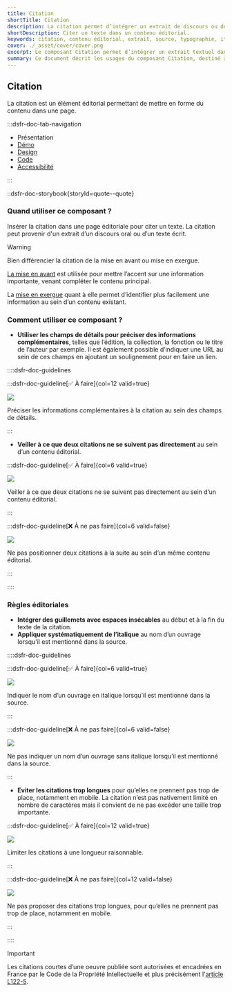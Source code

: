 ```yaml
---
title: Citation
shortTitle: Citation
description: La citation permet d’intégrer un extrait de discours ou de texte au sein d’un contenu éditorial, en respectant des règles précises de forme.
shortDescription: Citer un texte dans un contenu éditorial.
keywords: citation, contenu éditorial, extrait, source, typographie, italique, UX, accessibilité, design system, mise en forme
cover: ./_asset/cover/cover.png
excerpt: Le composant Citation permet d’intégrer un extrait textuel dans une page, avec des champs de détails pour ajouter des précisions sur la source. Il doit respecter une présentation typographique soignée.
summary: Ce document décrit les usages du composant Citation, destiné à intégrer des extraits de textes ou de discours dans un contenu éditorial. Il explique comment distinguer la citation des composants de mise en avant ou de mise en exergue, précise les règles typographiques à appliquer, comme l’usage de guillemets et de l’italique, et recommande d’éviter les citations trop longues pour préserver la lisibilité. Il fournit également des indications sur la structuration, l’usage des champs de détails, et les règles de propriété intellectuelle à respecter.
---
```


## Citation

La citation est un élément éditorial permettant de mettre en forme du contenu dans une page.

:::dsfr-doc-tab-navigation

- Présentation
- [Démo](./demo/index.md)
- [Design](./design/index.md)
- [Code](./code/index.md)
- [Accessibilité](./accessibility/index.md)

:::

::dsfr-doc-storybook{storyId=quote--quote}

### Quand utiliser ce composant ?

Insérer la citation dans une page éditoriale pour citer un texte. La citation peut provenir d'un extrait d’un discours oral ou d’un texte écrit.

> [!WARNING]
> Bien différencier la citation de la mise en avant ou mise en exergue.

[La mise en avant](../../../callout/_part/doc/index.md) est utilisée pour mettre l’accent sur une information importante, venant compléter le contenu principal.

La [mise en exergue](../../../highlight/_part/doc/index.md) quant à elle permet d’identifier plus facilement une information au sein d’un contenu existant.

### Comment utiliser ce composant ?

- **Utiliser les champs de détails pour préciser des informations complémentaires**, telles que l’édition, la collection, la fonction ou le titre de l’auteur par exemple. Il est également possible d’indiquer une URL au sein de ces champs en ajoutant un soulignement pour en faire un lien.

::::dsfr-doc-guidelines

:::dsfr-doc-guideline[✅ À faire]{col=12 valid=true}

![](./_asset/use/do-1.png)

Préciser les informations complémentaires à la citation au sein des champs de détails.

:::

- **Veiller à ce que deux citations ne se suivent pas directement** au sein d’un contenu éditorial.

:::dsfr-doc-guideline[✅ À faire]{col=6 valid=true}

![](./_asset/use/do-2.png)

Veiller à ce que deux citations ne se suivent pas directement au sein d’un contenu éditorial.

:::

:::dsfr-doc-guideline[❌ À ne pas faire]{col=6 valid=false}

![](./_asset/use/dont-1.png)

Ne pas positionner deux citations à la suite au sein d’un même contenu éditorial.

:::

::::

### Règles éditoriales

- **Intégrer des guillemets avec espaces insécables** au début et à la fin du texte de la citation.
- **Appliquer systématiquement de l’italique** au nom d’un ouvrage lorsqu’il est mentionné dans la source.

::::dsfr-doc-guidelines

:::dsfr-doc-guideline[✅ À faire]{col=6 valid=true}

![](./_asset/edit/do-1.png)

Indiquer le nom d’un ouvrage en italique lorsqu’il est mentionné dans la source.

:::

:::dsfr-doc-guideline[❌ À ne pas faire]{col=6 valid=false}

![](./_asset/edit/dont-1.png)

Ne pas indiquer un nom d’un ouvrage sans italique lorsqu’il est mentionné dans la source.

:::

- **Eviter les citations trop longues** pour qu’elles ne prennent pas trop de place, notamment en mobile. La citation n’est pas nativement limité en nombre de caractères mais il convient de ne pas excéder une taille trop importante.

:::dsfr-doc-guideline[✅ À faire]{col=12 valid=true}

![](./_asset/edit/do-2.png)

Limiter les citations à une longueur raisonnable.

:::

:::dsfr-doc-guideline[❌ À ne pas faire]{col=12 valid=false}

![](./_asset/edit/dont-2.png)

Ne pas proposer des citations trop longues, pour qu’elles ne prennent pas trop de place, notamment en mobile.

:::

::::

> [!IMPORTANT]
> Les citations courtes d’une oeuvre publiée sont autorisées et encadrées en France par le Code de la Propriété Intellectuelle et plus précisément l'[article L122-5](https://www.legifrance.gouv.fr/affichCodeArticle.do?cidTexte=LEGITEXT000006069414&idArticle=LEGIARTI000037388886&dateTexte=20191211).
